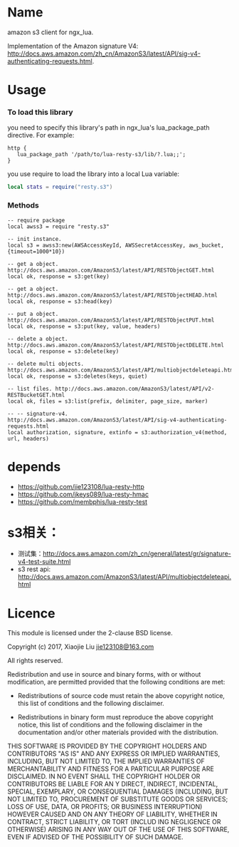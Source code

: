 Name
====

amazon s3 client for ngx_lua. 

Implementation of the Amazon signature V4: http://docs.aws.amazon.com/zh_cn/AmazonS3/latest/API/sig-v4-authenticating-requests.html. 

# Usage

### To load this library

you need to specify this library's path in ngx_lua's lua_package_path directive. For example:
```nginx
http {
   lua_package_path '/path/to/lua-resty-s3/lib/?.lua;;';
}
```

you use require to load the library into a local Lua variable:
```lua
local stats = require("resty.s3")
```

### Methods

```
-- require package
local awss3 = require "resty.s3"

-- init instance.
local s3 = awss3:new(AWSAccessKeyId, AWSSecretAccessKey, aws_bucket, {timeout=1000*10})

-- get a object. http://docs.aws.amazon.com/AmazonS3/latest/API/RESTObjectGET.html
local ok, response = s3:get(key)

-- get a object. http://docs.aws.amazon.com/AmazonS3/latest/API/RESTObjectHEAD.html
local ok, response = s3:head(key)

-- put a object. http://docs.aws.amazon.com/AmazonS3/latest/API/RESTObjectPUT.html
local ok, response = s3:put(key, value, headers)

-- delete a object. http://docs.aws.amazon.com/AmazonS3/latest/API/RESTObjectDELETE.html
local ok, response = s3:delete(key)

-- delete multi objects. http://docs.aws.amazon.com/AmazonS3/latest/API/multiobjectdeleteapi.html
local ok, response = s3:deletes(keys, quiet)

-- list files. http://docs.aws.amazon.com/AmazonS3/latest/API/v2-RESTBucketGET.html
local ok, files = s3:list(prefix, delimiter, page_size, marker)

-- -- signature-v4. http://docs.aws.amazon.com/AmazonS3/latest/API/sig-v4-authenticating-requests.html
local authorization, signature, extinfo = s3:authorization_v4(method, url, headers)

```

# depends
* https://github.com/jie123108/lua-resty-http
* https://github.com/jkeys089/lua-resty-hmac
* https://github.com/membphis/lua-resty-test

# s3相关：
* 测试集：http://docs.aws.amazon.com/zh_cn/general/latest/gr/signature-v4-test-suite.html
* s3 rest api: http://docs.aws.amazon.com/AmazonS3/latest/API/multiobjectdeleteapi.html

# Licence

This module is licensed under the 2-clause BSD license.

Copyright (c) 2017, Xiaojie Liu <jie123108@163.com>

All rights reserved.

Redistribution and use in source and binary forms, with or without modification, are permitted provided that the following conditions are met:

* Redistributions of source code must retain the above copyright notice, this list of conditions and the following disclaimer.

* Redistributions in binary form must reproduce the above copyright notice, this list of conditions and the following disclaimer in the documentation and/or other materials provided with the distribution.

THIS SOFTWARE IS PROVIDED BY THE COPYRIGHT HOLDERS AND CONTRIBUTORS "AS IS" AND ANY EXPRESS OR IMPLIED WARRANTIES, INCLUDING, BUT NOT LIMITED TO, THE IMPLIED WARRANTIES OF MERCHANTABILITY AND FITNESS FOR A PARTICULAR PURPOSE ARE DISCLAIMED. IN NO EVENT SHALL THE COPYRIGHT HOLDER OR CONTRIBUTORS BE LIABLE FOR AN
Y DIRECT, INDIRECT, INCIDENTAL, SPECIAL, EXEMPLARY, OR CONSEQUENTIAL DAMAGES (INCLUDING, BUT NOT LIMITED TO, PROCUREMENT OF SUBSTITUTE GOODS OR SERVICES; LOSS OF USE, DATA, OR PROFITS; OR BUSINESS INTERRUPTION) HOWEVER CAUSED AND ON ANY THEORY OF LIABILITY, WHETHER IN CONTRACT, STRICT LIABILITY, OR TORT (INCLUD
ING NEGLIGENCE OR OTHERWISE) ARISING IN ANY WAY OUT OF THE USE OF THIS SOFTWARE, EVEN IF ADVISED OF THE POSSIBILITY OF SUCH DAMAGE.

